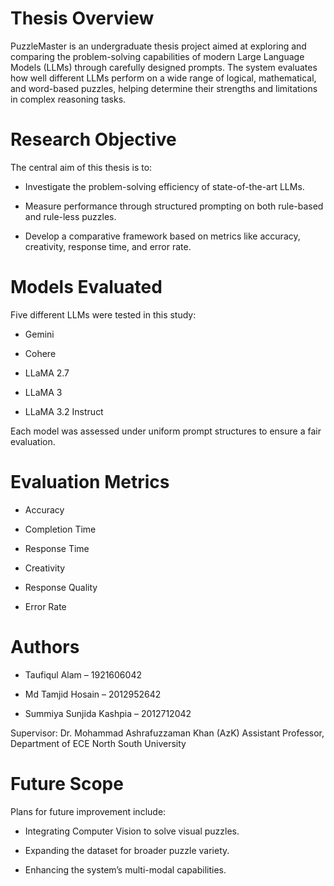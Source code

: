 # Thesis Overview
PuzzleMaster is an undergraduate thesis project aimed at exploring and comparing the problem-solving capabilities of modern Large Language Models (LLMs) through carefully designed prompts. The system evaluates how well different LLMs perform on a wide range of logical, mathematical, and word-based puzzles, helping determine their strengths and limitations in complex reasoning tasks.

# Research Objective
The central aim of this thesis is to:

- Investigate the problem-solving efficiency of state-of-the-art LLMs.

- Measure performance through structured prompting on both rule-based and rule-less puzzles.

- Develop a comparative framework based on metrics like accuracy, creativity, response time, and error rate.

# Models Evaluated
Five different LLMs were tested in this study:

- Gemini

- Cohere

- LLaMA 2.7

- LLaMA 3

- LLaMA 3.2 Instruct

Each model was assessed under uniform prompt structures to ensure a fair evaluation.

# Evaluation Metrics
- Accuracy

- Completion Time

- Response Time

- Creativity

- Response Quality

- Error Rate

# Authors
- Taufiqul Alam – 1921606042

- Md Tamjid Hosain – 2012952642

- Summiya Sunjida Kashpia – 2012712042

Supervisor:
Dr. Mohammad Ashrafuzzaman Khan (AzK)
Assistant Professor, Department of ECE
North South University

# Future Scope
Plans for future improvement include:

- Integrating Computer Vision to solve visual puzzles.

- Expanding the dataset for broader puzzle variety.

- Enhancing the system’s multi-modal capabilities.


